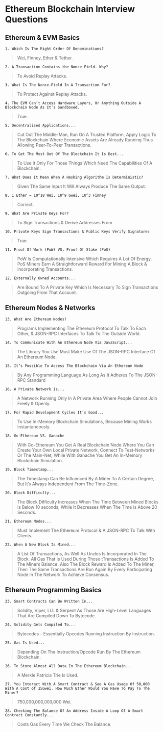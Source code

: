 # Ethereum Blockchain Interview Questions

## Ethereum & EVM Basics

`1. Which Is The Right Order Of Denominations?`

> Wei, Finney, Ether & Tether.

`2. A Transaction Contains the Nonce Field. Why?`

> To Avoid Replay Attacks.

`3. What Is The Nonce-Field In A Transaction For?`

> To Protect Against Replay Attacks.

`4. The EVM Can’t Access Hardware Layers, Or Anything Outside A Blockchain Node As It’s Sandboxed.`

> True.

`5. Decentralised Applications...`

> Cut Out The Middle-Man, Run On A Trusted Platform, Apply Logic To The Blockchain Where Economic Assets Are Already Running Thus Allowing Peer-To-Peer Transactions.

`6. To Get The Most Out Of The Blockchain It Is Best...`

> To Use It Only For Those Things Which Need The Capabilities Of A Blockchain.

`7. What Does It Mean When A Hashing Algorithm Is Deterministic?`

> Given The Same Input It Will Always Produce The Same Output.

`8. 1 Ether = 10^18 Wei, 10^9 Gwei, 10^3 Finney`

> Correct.

`9. What Are Private Keys For?`

> To Sign Transactions & Derive Addresses From.

`10. Private Keys Sign Transactions & Public Keys Verify Signatures`

> True.

`11. Proof Of Work (PoW) VS. Proof Of Stake (PoS)`

> PoW Is Computationally Intensive Which Requires A Lot Of Energy. PoS Miners Earn A Straightforward Reward For Mining A Block & Incorporating Transactions.

`12. Externally Owned Accounts...`

> Are Bound To A Private Key Which Is Necessary To Sign Transactions Outgoing From That Account.

## Ethereum Nodes & Networks

`13. What Are Ethereum Nodes?`

> Programs Implementing The Ethereum Protocol To Talk To Each Other, & JSON-RPC Interfaces To Talk To The Outside World.

`14. To Communicate With An Ethereum Node Via JavaScript...`

> The Library You Use Must Make Use Of The JSON-RPC Interface Of An Ethereum Node.

`15. It’s Possible To Access The Blockchain Via An Ethereum Node`

> By Any Programming Language As Long As It Adheres To The JSON-RPC Standard

`16. A Private Network Is...`

> A Network Running Only In A Private Area Where People Cannot Join Freely & Openly.

`17. For Rapid Development Cycles It’s Good...`

> To Use In-Memory Blockchain Simulations, Because Mining Works Instantaneously.

`18. Go-Ethereum VS. Ganache`

> With Go-Ethereum You Get A Real Blockchain Node Where You Can Create Your Own Local Private Network, Connect To Test-Networks Or The Main-Net, While With Ganache You Get An In-Memory Blockchain Simulation.

`19. Block Timestamp...`

> The Timestamp Can Be Influenced By A Miner To A Certain Degree, But It’s Always Independent From The Time-Zone.

`20. Block Difficulty...`

> The Block Difficulty Increases When The Time Between Mined Blocks Is Below 10 seconds, While It Decreases When The Time Is Above 20 Seconds.

`21. Ethereum Nodes...`

> Must Implement The Ethereum Protocol & A JSON-RPC To Talk With Clients.

`22. When A New Block Is Mined...`

> A List Of Transactions, As Well As Uncles Is Incorporated In The Block. All Gas That Is Used During Those tTransactions Is Added To The Miners Balance. Also The Block Reward Is Added To The Miner, Then The Same Transactions Are Run Again By Every Participating Node In The Network To Achieve Consensus.

## Ethereum Programming Basics

`23. Smart Contracts Can Be Written In...`

> Solidity, Viper, LLL & Serpent As Those Are High-Level Languages That Are Compiled Down To Bytecode.

`24. Solidity Gets Compiled To...`

> Bytecodes - Essentially Opcodes Running Instruction By Instruction.

`25. Gas Is Used...`

> Depending On The Instruction/Opcode Run By The Ethereum Blockchain.

`26. To Store Almost All Data In The Ethereum Blockchain...`

> A Merkle Patricia Trie Is Used.

`27. You Interact With A Smart Contract & See A Gas Usage Of 50,000 With A Cost of 15Gwei. How Much Ether Would You Have To Pay To The Miner?`

> 750,000,000,000,000 Wei.

`28. Checking The Balance Of An Address Inside A Loop Of A Smart Contract Constantly...`

> Costs Gas Every Time We Check The Balance.
